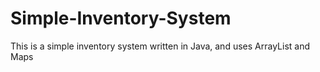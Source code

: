 # Simple-Inventory-System
This is a simple inventory system written in Java, and uses ArrayList and Maps
